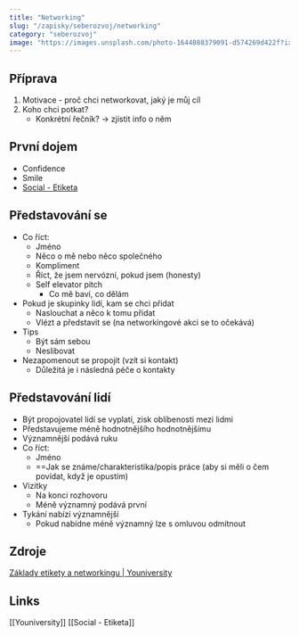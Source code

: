 ```yaml
---
title: "Networking"
slug: "/zapisky/seberozvoj/networking"
category: "seberozvoj"
image: "https://images.unsplash.com/photo-1644088379091-d574269d422f?ixlib=rb-1.2.1&ixid=MnwxMjA3fDB8MHxwaG90by1wYWdlfHx8fGVufDB8fHx8&auto=format&fit=crop&w=1693&q=80"
---
```


## Příprava
1. Motivace - proč chci networkovat, jaký je můj cíl
2. Koho chci potkat?
	- Konkrétní řečník? -> zjistit info o něm

## První dojem
- Confidence
- Smile
- [Social - Etiketa](Social%20-%20Etiketa.md)

## Představování se
- Co říct:
	- Jméno
	- Něco o mě nebo něco společného
	- Kompliment
	- Říct, že jsem nervózní, pokud jsem (honesty)
	- Self elevator pitch
		- Co mě baví, co dělám
- Pokud je skupinky lidí, kam se chci přidat
	- Naslouchat a něco k tomu přidat
	- Vlézt a představit se (na networkingové akci se to očekává)
- Tips
	- Být sám sebou
	- Neslibovat
- Nezapomenout se propojit (vzít si kontakt)
	- Důležitá je i následná péče o kontakty

## Představování lidí
- Být propojovatel lidí se vyplatí, zisk oblíbenosti mezi lidmi
- Představujeme méně hodnotnějšího hodnotnějšímu
- Významnější podává ruku
- Co říct:
	- Jméno
	- ==Jak se známe/charakteristika/popis práce (aby si měli o čem povídat, když je opustím)
- Vizitky
	- Na konci rozhovoru
	- Méně významný podává první
- Tykání nabízí významnější
	- Pokud nabídne méně významný lze s omluvou odmítnout

## Zdroje
[Základy etikety a networkingu | Youniversity](https://youniversity.cz/modul/zaklady-etikety-a-networkingu)


## Links
[[Youniversity]]
[[Social - Etiketa]]